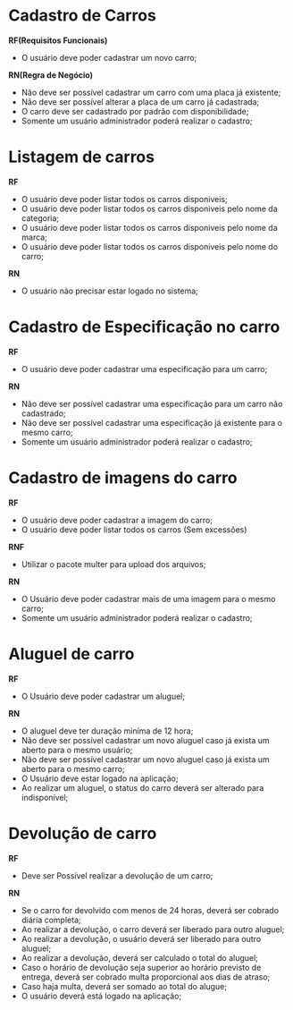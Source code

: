 # Cadastro de Carros

**RF(Requisitos Funcionais)**

- O usuário deve poder cadastrar um novo carro;

**RN(Regra de Negócio)**

- Não deve ser possível cadastrar um carro com uma placa já existente;
- Não deve ser possível alterar a placa de um carro já cadastrada;
- O carro deve ser cadastrado por padrão com disponibilidade;
- Somente um usuário administrador poderá realizar o cadastro;

# Listagem de carros

**RF**

- O usuário deve poder listar todos os carros disponiveis;
- O usuário deve poder listar todos os carros disponiveis pelo nome da categoria;
- O usuário deve poder listar todos os carros disponiveis pelo nome da marca;
- O usuário deve poder listar todos os carros disponiveis pelo nome do carro;

**RN**

- O usuário não precisar estar logado no sistema;

# Cadastro de Especificação no carro

**RF**

- O usuário deve poder cadastrar uma especificação para um carro;

**RN**

- Não deve ser possível cadastrar uma especificação para um carro não cadastrado;
- Não deve ser possível cadastrar uma especificação já existente para o mesmo carro;
- Somente um usuário administrador poderá realizar o cadastro;

# Cadastro de imagens do carro

**RF**

- O usuário deve poder cadastrar a imagem do carro;
- O usuário deve poder listar todos os carros (Sem excessões)

**RNF**

- Utilizar o pacote multer para upload dos arquivos;

**RN**

- O Usuário deve poder cadastrar mais de uma imagem para o mesmo carro;
- Somente um usuário administrador poderá realizar o cadastro;

# Aluguel de carro

**RF**

- O Usuário deve poder cadastrar um aluguel;

**RN**

- O aluguel deve ter duração miníma de 12 hora;
- Não deve ser possível cadastrar um novo aluguel caso já exista um aberto para o mesmo usuário;
- Não deve ser possível cadastrar um novo aluguel caso já exista um aberto para o mesmo carro;
- O Usuário deve estar logado na aplicação;
- Ao realizar um aluguel, o status do carro deverá ser alterado para indisponível;

# Devolução de carro

**RF**

- Deve ser Possível realizar a devolução de um carro;

**RN**

- Se o carro for devolvido com menos de 24 horas, deverá ser cobrado diária completa;
- Ao realizar a devolução, o carro deverá ser liberado para outro aluguel;
- Ao realizar a devolução, o usuário deverá ser liberado para outro aluguel;
- Ao realizar a devolução, deverá ser calculado o total do aluguel;
- Caso o horário de devolução seja superior ao horário previsto de entrega, deverá ser cobrado multa proporcional aos dias de atraso;
- Caso haja multa, deverá ser somado ao total do alugue;
- O usuário deverá está logado na aplicação;

